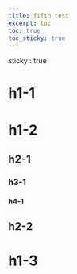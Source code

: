 ```yaml
---
title: fifth test
excerpt: toc
toc: true
toc_sticky: true
---
```


sticky : true

# h1-1
# h1-2
## h2-1
### h3-1
#### h4-1
## h2-2
# h1-3